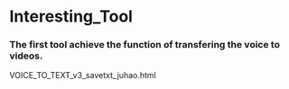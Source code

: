 # Interesting_Tool

### The first tool achieve the function of transfering the voice to videos.
VOICE_TO_TEXT_v3_savetxt_juhao.html

